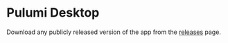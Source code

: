 # Pulumi Desktop

Download any publicly released version of the app from the [releases](https://github.com/pulumi-desktop/app/releases) page.
